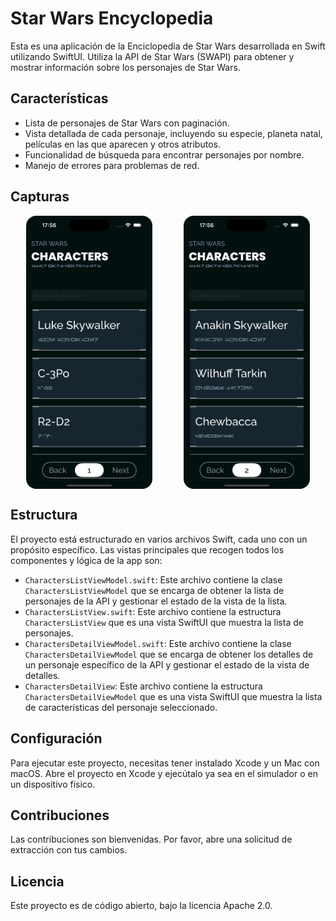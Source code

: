 # Star Wars Encyclopedia

Esta es una aplicación de la Enciclopedia de Star Wars desarrollada en Swift utilizando SwiftUI. Utiliza la API de Star Wars (SWAPI) para obtener y mostrar información sobre los personajes de Star Wars.

## Características

- Lista de personajes de Star Wars con paginación.
- Vista detallada de cada personaje, incluyendo su especie, planeta natal, películas en las que aparecen y otros atributos.
- Funcionalidad de búsqueda para encontrar personajes por nombre.
- Manejo de errores para problemas de red.

## Capturas
<div style="display: flex; justify-content: space-around">
    <img src="img/shot1.png" alt="Main view" width="40%" style="border-radius: 1rem">
    <img src="img/shot2.png" alt="Detail view" width="40%" style="border-radius: 1rem">
</div>


## Estructura

El proyecto está estructurado en varios archivos Swift, cada uno con un propósito específico. Las vistas principales que recogen todos los componentes y lógica de la app son:

- `CharactersListViewModel.swift`: Este archivo contiene la clase `CharactersListViewModel` que se encarga de obtener la lista de personajes de la API y gestionar el estado de la vista de la lista.
- `CharactersListView.swift`: Este archivo contiene la estructura `CharactersListView` que es una vista SwiftUI que muestra la lista de personajes.
- `CharactersDetailViewModel.swift`: Este archivo contiene la clase `CharactersDetailViewModel` que se encarga de obtener los detalles de un personaje específico de la API y gestionar el estado de la vista de detalles.
- `CharactersDetailView`: Este archivo contiene la estructura `CharactersDetailViewModel` que es una vista SwiftUI que muestra la lista de características del personaje seleccionado.

## Configuración

Para ejecutar este proyecto, necesitas tener instalado Xcode y un Mac con macOS. Abre el proyecto en Xcode y ejecútalo ya sea en el simulador o en un dispositivo físico.

## Contribuciones

Las contribuciones son bienvenidas. Por favor, abre una solicitud de extracción con tus cambios.

## Licencia

Este proyecto es de código abierto, bajo la licencia Apache 2.0.